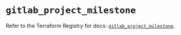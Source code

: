 # `gitlab_project_milestone`

Refer to the Terraform Registry for docs: [`gitlab_project_milestone`](https://registry.terraform.io/providers/gitlabhq/gitlab/17.9.0/docs/resources/project_milestone).
